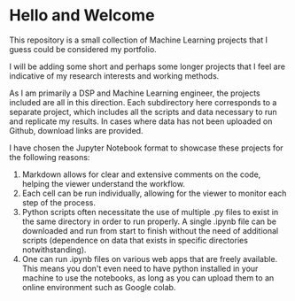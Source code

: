 # Hello and Welcome

This repository is a small collection of Machine Learning projects that I guess could be considered my portfolio. 

I will be adding some short and perhaps some longer projects that I feel are indicative of my research interests and working methods.

As I am primarily a DSP and Machine Learning engineer, the projects included are all in this direction. Each subdirectory here corresponds to a separate project, which includes all the scripts and data necessary to run and replicate my results. In cases where data has not been uploaded on Github, download links are provided. 

I have chosen the Jupyter Notebook format to showcase these projects for the following reasons:

  1. Markdown allows for clear and extensive comments on the code, helping the viewer understand the workflow.
  2. Each cell can be run individually, allowing for the viewer to monitor each step of the process.
  3. Python scripts often necessitate the use of multiple .py files to exist in the same directory in order to run properly. 
     A single .ipynb file can be downloaded and run from start to finish without the need of additional scripts (dependence on
     data that exists in specific directories notwithstanding). 
  4. One can run .ipynb files on various web apps that are freely available. This means you don't even need to have python installed
     in your machine to use the notebooks, as long as you can upload them to an online environment such as Google colab.
